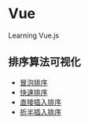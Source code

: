 # Vue
Learning Vue.js

## 排序算法可视化
- [冒泡排序](https://xuhuiming.github.io/Vue/BubbleSortVisualized.html)
- [快速排序](https://xuhuiming.github.io/Vue/QuickSortVisualized.html)
- [直接插入排序](https://xuhuiming.github.io/Vue/InsertSortVisualized.html)
- [折半插入排序](https://xuhuiming.github.io/Vue/BinaryInsertSortVisualized.html)
